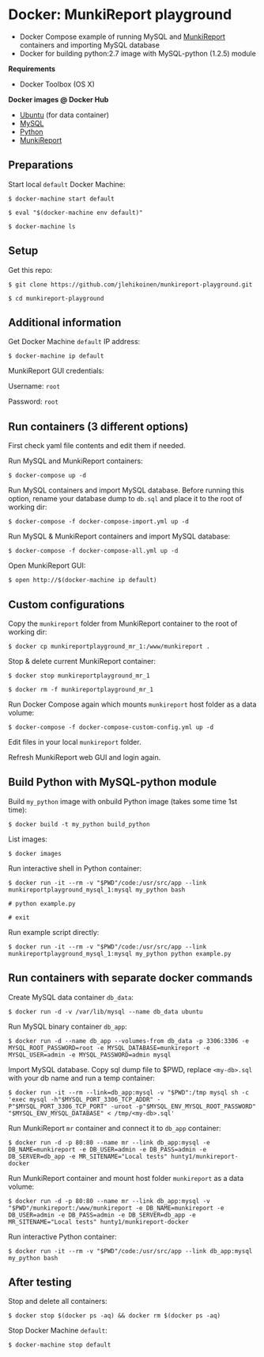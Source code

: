 # Docker: MunkiReport playground

* Docker Compose example of running MySQL and [MunkiReport](https://github.com/munkireport/munkireport-php) containers and importing MySQL database
* Docker for building python:2.7 image with MySQL-python (1.2.5) module

**Requirements**

* Docker Toolbox (OS X)

**Docker images @ Docker Hub**

* [Ubuntu](https://hub.docker.com/_/ubuntu/) (for data container)
* [MySQL](https://registry.hub.docker.com/_/mysql/)
* [Python](https://hub.docker.com/_/python/)
* [MunkiReport](https://registry.hub.docker.com/u/hunty1/munkireport-docker/)

## Preparations

Start local `default` Docker Machine:

`$ docker-machine start default`

`$ eval "$(docker-machine env default)"`

`$ docker-machine ls`

## Setup

Get this repo:

`$ git clone https://github.com/jlehikoinen/munkireport-playground.git`

`$ cd munkireport-playground`

## Additional information

Get Docker Machine `default` IP address:

`$ docker-machine ip default`

MunkiReport GUI credentials:

Username: `root`

Password: `root`

## Run containers (3 different options)

First check yaml file contents and edit them if needed.

Run MySQL and MunkiReport containers:

`$ docker-compose up -d`

Run MySQL containers and import MySQL database. Before running this option, rename your database dump to `db.sql` and place it  to the root of working dir:

`$ docker-compose -f docker-compose-import.yml up -d`

Run MySQL & MunkiReport containers and import MySQL database:

`$ docker-compose -f docker-compose-all.yml up -d`

Open MunkiReport GUI:

`$ open http://$(docker-machine ip default)`

## Custom configurations

Copy the `munkireport` folder from MunkiReport container to the root of working dir:

`$ docker cp munkireportplayground_mr_1:/www/munkireport .`

Stop & delete current MunkiReport container:

`$ docker stop munkireportplayground_mr_1`

`$ docker rm -f munkireportplayground_mr_1`

Run Docker Compose again which mounts `munkireport` host folder as a data volume:

`$ docker-compose -f docker-compose-custom-config.yml up -d`

Edit files in your local `munkireport` folder.

Refresh MunkiReport web GUI and login again.

## Build Python with MySQL-python module

Build `my_python` image with onbuild Python image (takes some time 1st time):

`$ docker build -t my_python build_python`

List images:

`$ docker images`

Run interactive shell in Python container:

`$ docker run -it --rm -v "$PWD"/code:/usr/src/app --link munkireportplayground_mysql_1:mysql my_python bash`

`# python example.py`

`# exit`

Run example script directly:

`$ docker run -it --rm -v "$PWD"/code:/usr/src/app --link munkireportplayground_mysql_1:mysql my_python python example.py`

## Run containers with separate docker commands

Create MySQL data container `db_data`:

`$ docker run -d -v /var/lib/mysql --name db_data ubuntu`

Run MySQL binary container `db_app`:

`$ docker run -d --name db_app --volumes-from db_data -p 3306:3306 -e MYSQL_ROOT_PASSWORD=root -e MYSQL_DATABASE=munkireport -e MYSQL_USER=admin -e MYSQL_PASSWORD=admin mysql`

Import MySQL database. Copy sql dump file to $PWD, replace `<my-db>.sql` with your db name and run a temp container:

`$ docker run -it --rm --link=db_app:mysql -v "$PWD":/tmp mysql sh -c 'exec mysql -h"$MYSQL_PORT_3306_TCP_ADDR" -P"$MYSQL_PORT_3306_TCP_PORT" -uroot -p"$MYSQL_ENV_MYSQL_ROOT_PASSWORD" "$MYSQL_ENV_MYSQL_DATABASE" < /tmp/<my-db>.sql'`

Run MunkiReport `mr` container and connect it to `db_app` container:

`$ docker run -d -p 80:80 --name mr --link db_app:mysql -e DB_NAME=munkireport -e DB_USER=admin -e DB_PASS=admin -e DB_SERVER=db_app -e MR_SITENAME="Local tests" hunty1/munkireport-docker`

Run MunkiReport container and mount host folder `munkireport` as a data volume:

`$ docker run -d -p 80:80 --name mr --link db_app:mysql -v "$PWD"/munkireport:/www/munkireport -e DB_NAME=munkireport -e DB_USER=admin -e DB_PASS=admin -e DB_SERVER=db_app -e MR_SITENAME="Local tests" hunty1/munkireport-docker`

Run interactive Python container:

`$ docker run -it --rm -v "$PWD"/code:/usr/src/app --link db_app:mysql my_python bash`

## After testing

Stop and delete all containers:

`$ docker stop $(docker ps -aq) && docker rm $(docker ps -aq)`

Stop Docker Machine `default`:

`$ docker-machine stop default`
